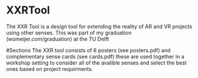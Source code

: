 # XXRTool
The XXR Tool is a design tool for extending the reality of AR and VR projects using other senses. This was part of my graduation (womeijer.com/graduation) at the TU Delft

#Sections
The XXR tool consists of 6 posters (see posters.pdf) and complementary sense cards (see cards.pdf) these are used together in a workshop setting to consider all of the avalible senses and select the best ones based on project requirments.
